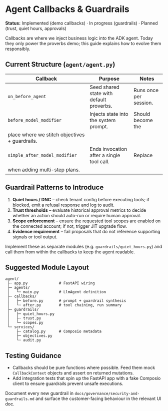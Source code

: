 # Agent Callbacks & Guardrails

**Status:** Implemented (demo callbacks) · In progress (guardrails) · Planned (trust,
quiet hours, approvals)

Callbacks are where we inject business logic into the ADK agent. Today they only power
the proverbs demo; this guide explains how to evolve them responsibly.

## Current Structure (`agent/agent.py`)

| Callback | Purpose | Notes |
|----------|---------|-------|
| `on_before_agent` | Seed shared state with default proverbs. | Runs once per session. |
| `before_model_modifier` | Injects state into the system prompt. | Should become the
  place where we stitch objectives + guardrails. |
| `simple_after_model_modifier` | Ends invocation after a single tool call. | Replace
  when adding multi-step plans. |

## Guardrail Patterns to Introduce

1. **Quiet hours / DNC** – check tenant config before executing tools; if blocked, emit a
   refusal response and log to audit.
2. **Trust thresholds** – evaluate historical approval metrics to decide whether an
   action should auto-run or require human approval.
3. **Scope enforcement** – ensure the requested tool scopes are enabled on the connected
   account; if not, trigger JIT upgrade flow.
4. **Evidence requirement** – fail proposals that do not reference supporting signals or
   tool output.

Implement these as separate modules (e.g. `guardrails/quiet_hours.py`) and call them from
within the callbacks to keep the agent readable.

## Suggested Module Layout

```
agent/
 ├─ app.py              # FastAPI wiring
 ├─ agents/
 │   └─ main.py         # LlmAgent definition
 ├─ callbacks/
 │   ├─ before.py       # prompt + guardrail synthesis
 │   └─ after.py        # tool chaining, run summary
 ├─ guardrails/
 │   ├─ quiet_hours.py
 │   ├─ trust.py
 │   └─ scopes.py
 └─ services/
     ├─ catalog.py      # Composio metadata
     ├─ objectives.py
     └─ audit.py
```

## Testing Guidance

- Callbacks should be pure functions where possible. Feed them mock `CallbackContext`
  objects and assert on returned mutations.
- Add integration tests that spin up the FastAPI app with a fake Composio client to
  ensure guardrails prevent unsafe executions.

Document every new guardrail in `docs/governance/security-and-guardrails.md` and surface
the customer-facing behaviour in the relevant UI doc.
